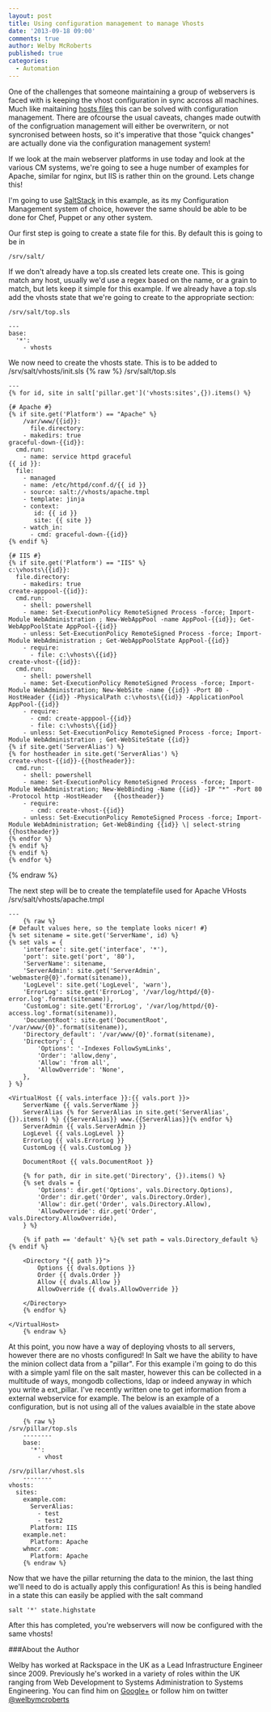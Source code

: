 ```yaml
---
layout: post
title: Using configuration management to manage Vhosts
date: '2013-09-18 09:00'
comments: true
author: Welby McRoberts
published: true
categories:
  - Automation
---
```


One of the challenges that someone maintaining a group of webservers is faced with is keeping the vhost configuration in sync accross all machines. Much like maitaining [hosts files](https://developer.rackspace.com/blog/chef-creating-dynamic-host-files.html) this can be solved with configuration management. There are ofcourse the usual caveats, changes made outwith of the configruation management will either be overwritern, or not syncronised between hosts, so it's imperative that those "quick changes" are actually done via the configuration management system!

If we look at the main webserver platforms in use today and look at the various CM systems, we're going to see a huge number of examples for Apache, similar for nginx, but IIS is rather thin on the ground. Lets change this!

I'm going to use [SaltStack](http://www.saltstack.com/) in this example, as its my Configuration Management system of choice, however the same should be able to be done for Chef, Puppet or any other system.<!-- more -->

Our first step is going to create a state file for this. By default this is going to be in 

	/srv/salt/

If we don't already have a top.sls created lets create one. This is going match any host, usually we'd use a regex based on the name, or a grain to match, but lets keep it simple for this example. If we already have a top.sls add the vhosts state that we're going to create to the appropriate section:

	/srv/salt/top.sls

	---
	base:
	  '*':
	    - vhosts



We now need to create the vhosts state. This is to be added to /srv/salt/vhosts/init.sls
{% raw %}
	/srv/salt/top.sls

	---
	{% for id, site in salt['pillar.get']('vhosts:sites',{}).items() %}
	
	{# Apache #}
	{% if site.get('Platform') == "Apache" %}
        /var/www/{{id}}:
          file.directory:
	    - makedirs: true
	graceful-down-{{id}}:
	  cmd.run:
	    - name: service httpd graceful
	{{ id }}:
	  file:
	    - managed
	    - name: /etc/httpd/conf.d/{{ id }}
	    - source: salt://vhosts/apache.tmpl
	    - template: jinja
	    - context:
	       id: {{ id }}
	       site: {{ site }}
	    - watch_in:
	      - cmd: graceful-down-{{id}}
	{% endif %}
	
	{# IIS #}
	{% if site.get('Platform') == "IIS" %}
	c:\vhosts\{{id}}:
	  file.directory:
	    - makedirs: true
	create-apppool-{{id}}:
	  cmd.run:
	    - shell: powershell
	    - name: Set-ExecutionPolicy RemoteSigned Process -force; Import-Module WebAdministration ; New-WebAppPool -name AppPool-{{id}}; Get-WebAppPoolState AppPool-{{id}}
	    - unless: Set-ExecutionPolicy RemoteSigned Process -force; Import-Module WebAdministration ; Get-WebAppPoolState AppPool-{{id}}
	    - require:
	      - file: c:\vhosts\{{id}}
	create-vhost-{{id}}:
	  cmd.run:
	    - shell: powershell
	    - name: Set-ExecutionPolicy RemoteSigned Process -force; Import-Module WebAdministration; New-WebSite -name {{id}} -Port 80 -HostHeader {{id}} -PhysicalPath c:\vhosts\{{id}} -ApplicationPool AppPool-{{id}}
	    - require:
	      - cmd: create-apppool-{{id}}
	      - file: c:\vhosts\{{id}}
	    - unless: Set-ExecutionPolicy RemoteSigned Process -force; Import-Module WebAdministration ; Get-WebSiteState {{id}}
	{% if site.get('ServerAlias') %}
	{% for hostheader in site.get('ServerAlias') %}
	create-vhost-{{id}}-{{hostheader}}:
	  cmd.run:
	    - shell: powershell
	    - name: Set-ExecutionPolicy RemoteSigned Process -force; Import-Module WebAdministration; New-WebBinding -Name {{id}} -IP "*" -Port 80 -Protocol http -HostHeader 	{{hostheader}}
	    - require:
	      - cmd: create-vhost-{{id}}
	    - unless: Set-ExecutionPolicy RemoteSigned Process -force; Import-Module WebAdministration; Get-WebBinding {{id}} \| select-string {{hostheader}}
	{% endfor %}
	{% endif %}
	{% endif %}
	{% endfor %}
{% endraw %}



The next step will be to create the templatefile used for Apache VHosts
	/srv/salt/vhosts/apache.tmpl

	---
        {% raw %}
	{# Default values here, so the template looks nicer! #}
	{% set sitename = site.get('ServerName', id) %}
	{% set vals = {
	    'interface': site.get('interface', '*'),
	    'port': site.get('port', '80'),
	    'ServerName': sitename,
	    'ServerAdmin': site.get('ServerAdmin', 'webmaster@{0}'.format(sitename)),
	    'LogLevel': site.get('LogLevel', 'warn'),
	    'ErrorLog': site.get('ErrorLog', '/var/log/httpd/{0}-error.log'.format(sitename)),
	    'CustomLog': site.get('ErrorLog', '/var/log/httpd/{0}-access.log'.format(sitename)),
	    'DocumentRoot': site.get('DocumentRoot', '/var/www/{0}'.format(sitename)),
	    'Directory_default': '/var/www/{0}'.format(sitename),
	    'Directory': {
	        'Options': '-Indexes FollowSymLinks',
	        'Order': 'allow,deny',
	        'Allow': 'from all',
	        'AllowOverride': 'None',
	    },
	} %}
	
	<VirtualHost {{ vals.interface }}:{{ vals.port }}>
	    ServerName {{ vals.ServerName }}
	    ServerAlias {% for ServerAlias in site.get('ServerAlias', {}).items() %} {{ServerAlias}} www.{{ServerAlias}}{% endfor %}
	    ServerAdmin {{ vals.ServerAdmin }}
	    LogLevel {{ vals.LogLevel }}
	    ErrorLog {{ vals.ErrorLog }}
	    CustomLog {{ vals.CustomLog }}
	
	    DocumentRoot {{ vals.DocumentRoot }}
	
	    {% for path, dir in site.get('Directory', {}).items() %}
	    {% set dvals = {
	        'Options': dir.get('Options', vals.Directory.Options),
	        'Order': dir.get('Order', vals.Directory.Order),
	        'Allow': dir.get('Order', vals.Directory.Allow),
	        'AllowOverride': dir.get('Order', vals.Directory.AllowOverride),
	    } %}
	
	    {% if path == 'default' %}{% set path = vals.Directory_default %}{% endif %}
	
	    <Directory "{{ path }}">
	        Options {{ dvals.Options }}
	        Order {{ dvals.Order }}
	        Allow {{ dvals.Allow }}
	        AllowOverride {{ dvals.AllowOverride }}
	
	    </Directory>
	    {% endfor %}
	
	</VirtualHost>
        {% endraw %}

At this point, you now have a way of deploying vhosts to all servers, however there are no vhosts configured! In Salt we have the ability to have the minion collect data from  a "pillar". For this example i'm going to do this with a simple yaml file on the salt master, however this can be collected in a multitude of ways, mongodb collections, ldap or indeed anyway in which you write a ext_pillar. I've recently written one to get information from a external webservice for example. The below is an example of a configuration, but is not using all of the values avaialble in the state above

        {% raw %}
	/srv/pillar/top.sls
        --------
        base:
          '*':
            - vhost

	/srv/pillar/vhost.sls
        --------
	vhosts:
	  sites:
	    example.com:
	      ServerAlias:
	        - test
	        - test2
	      Platform: IIS
	    example.net:
	      Platform: Apache
	    whmcr.com:
	      Platform: Apache
        {% endraw %}

Now that we have the pillar returning the data to the minion, the last thing we'll need to do is actually apply this configuration! As this is being handled in a state this can easily be applied with the salt command

	salt '*' state.highstate


After this has completed, you're webservers will now be configured with the same vhosts!

###About the Author

Welby has worked at Rackspace in the UK as a Lead Infrastructure Engineer since 2009. Previously he's worked in a variety of roles within the UK ranging from Web Development to Systems Administration to Systems Engineering. You can find him on [Google+](https://plus.google.com/116366454309947618934/) or follow him on twitter [@welbymcroberts](https://twitter.com/welbymcroberts)
